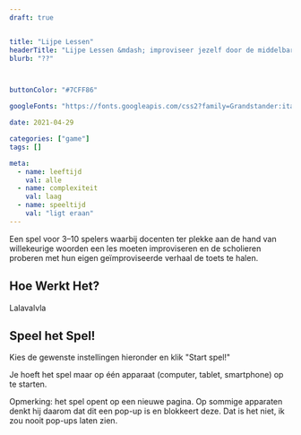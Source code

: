 ```yaml
---
draft: true 


title: "Lijpe Lessen"
headerTitle: "Lijpe Lessen &mdash; improviseer jezelf door de middelbare school"
blurb: "??"



buttonColor: "#7CFF86"

googleFonts: "https://fonts.googleapis.com/css2?family=Grandstander:ital,wght@0,100;0,300;0,400;0,700;0,900;1,100;1,300;1,400;1,700;1,900&display=swap"

date: 2021-04-29

categories: ["game"]
tags: []

meta:
  - name: leeftijd
    val: alle
  - name: complexiteit
    val: laag
  - name: speeltijd
    val: "ligt eraan"
---
```


Een spel voor 3&ndash;10 spelers waarbij docenten ter plekke aan de hand van willekeurige woorden een les moeten improviseren en de scholieren proberen met hun eigen geïmproviseerde verhaal de toets te halen.

## Hoe Werkt Het?
Lalavalvla

## Speel het Spel!

Kies de gewenste instellingen hieronder en klik "Start spel!"

Je hoeft het spel maar op één apparaat (computer, tablet, smartphone) op te starten.

Opmerking: het spel opent op een nieuwe pagina. Op sommige apparaten denkt hij daarom dat dit een pop-up is en blokkeert deze. Dat is het niet, ik zou nooit pop-ups laten zien.

<!---
OLD SETTINGS
id="setting-numRounds" text="Hoeveel dagen?" values="2,3,4,5,6,7" valaskey="true"
id="setting-expansions-locations" text="Locaties?"
id="setting-expansions-gym" text="Lichamelijke Opvoeding?"
id="setting-expansions-parents" text="Boze ouders?"
--->